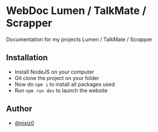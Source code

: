 # WebDoc Lumen / TalkMate / Scrapper

Documentation for my projects Lumen / TalkMate / Scrapper


## Installation
- Install NodeJS on your computer
- Git clone the project on your folder
- Now do ```npm i``` to install all packages used
- Run ```npm run dev``` to launch the website


## Author

- [@nixiz0](https://github.com/nixiz0)
